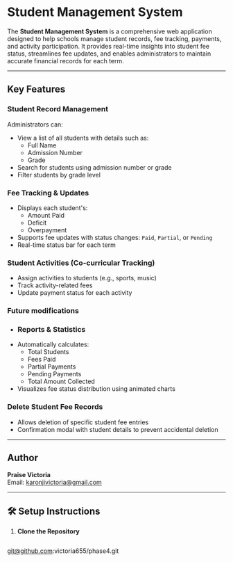 #  Student Management System

The **Student Management System** is a comprehensive web application designed to help schools manage student records, fee tracking, payments, and activity participation. It provides real-time insights into student fee status, streamlines fee updates, and enables administrators to maintain accurate financial records for each term.

---

##  Key Features

###  Student Record Management
Administrators can:
- View a list of all students with details such as:
  - Full Name
  - Admission Number
  - Grade
- Search for students using admission number or grade
- Filter students by grade level

###  Fee Tracking & Updates
- Displays each student's:
  - Amount Paid
  - Deficit
  - Overpayment
- Supports fee updates with status changes: `Paid`, `Partial`, or `Pending`
- Real-time status bar for each term



###  Student Activities (Co-curricular Tracking)
- Assign activities to students (e.g., sports, music)
- Track activity-related fees
- Update payment status for each activity

### Future modifications

- ### Reports & Statistics
- Automatically calculates:
  - Total Students
  - Fees Paid
  - Partial Payments
  - Pending Payments
  - Total Amount Collected
- Visualizes fee status distribution using animated charts

###  Delete Student Fee Records
- Allows deletion of specific student fee entries
- Confirmation modal with student details to prevent accidental deletion

---

## Author

**Praise Victoria**  
Email: karonjivictoria@gmail.com

---

## 🛠️ Setup Instructions

1. **Clone the Repository**
   ```bash
 git@github.com:victoria655/phase4.git
